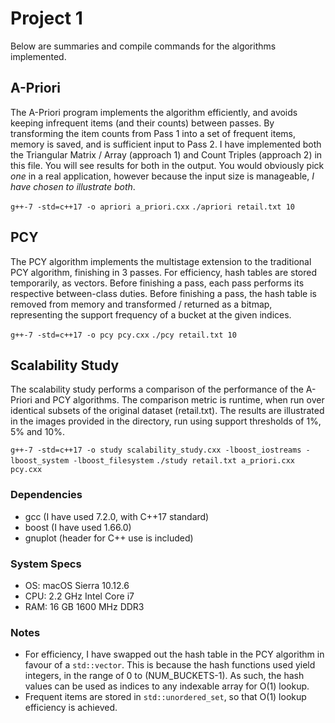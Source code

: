 
# Project 1

Below are summaries and compile commands for the algorithms implemented.

## A-Priori

The A-Priori program implements the algorithm efficiently, and avoids keeping infrequent items (and their counts)
between passes. By transforming the item counts from Pass 1 into a set of frequent items, memory is saved, and
is sufficient input to Pass 2. I have implemented both the Triangular Matrix / Array (approach 1) and Count Triples
(approach 2) in this file. You will see results for both in the output. You would obviously pick *one* in a real application,
however because the input size is manageable, *I have chosen to illustrate both*.

`g++-7 -std=c++17 -o apriori a_priori.cxx`
`./apriori retail.txt 10`

## PCY

The PCY algorithm implements the multistage extension to the traditional PCY algorithm, finishing in 3 passes. For
efficiency, hash tables are stored temporarily, as vectors. Before finishing a pass, each pass performs its respective
between-class duties. Before finishing a pass, the hash table is removed from memory and transformed / returned
as a bitmap, representing the support frequency of a bucket at the given indices.

`g++-7 -std=c++17 -o pcy pcy.cxx`
`./pcy retail.txt 10`

## Scalability Study

The scalability study performs a comparison of the performance of the A-Priori and PCY algorithms. The comparison metric
is runtime, when run over identical subsets of the original dataset (retail.txt). The results are illustrated in the images provided
in the directory, run using support thresholds of 1%, 5% and 10%.

`g++-7 -std=c++17 -o study scalability_study.cxx -lboost_iostreams -lboost_system -lboost_filesystem`
`./study retail.txt a_priori.cxx pcy.cxx`


### Dependencies

- gcc  (I have used 7.2.0, with C++17 standard)
- boost  (I have used 1.66.0)
- gnuplot  (header for C++ use is included)

### System Specs

- OS:  macOS Sierra 10.12.6
- CPU:  2.2 GHz Intel Core i7
- RAM:  16 GB 1600 MHz DDR3

### Notes

- For efficiency, I have swapped out the hash table in the PCY algorithm in favour of a `std::vector`. This is because the hash
functions used yield integers, in the range of 0 to (NUM_BUCKETS-1). As such, the hash values can be used as indices to any
indexable array for O(1) lookup.
- Frequent items are stored in `std::unordered_set`, so that O(1) lookup efficiency is achieved.
